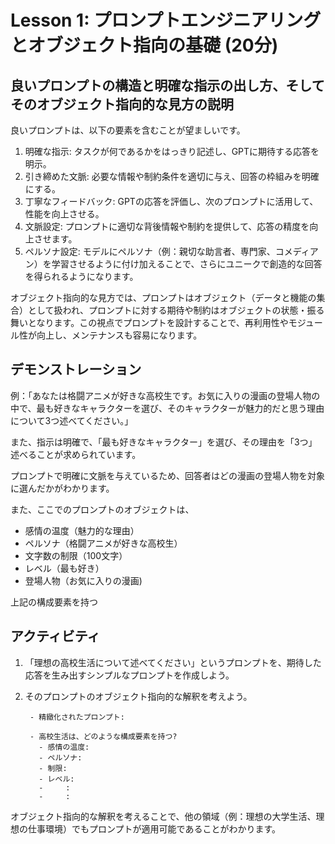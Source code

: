 
# Lesson 1: プロンプトエンジニアリングとオブジェクト指向の基礎 (20分)

## 良いプロンプトの構造と明確な指示の出し方、そしてそのオブジェクト指向的な見方の説明

良いプロンプトは、以下の要素を含むことが望ましいです。
1. 明確な指示: タスクが何であるかをはっきり記述し、GPTに期待する応答を明示。
2. 引き締めた文脈: 必要な情報や制約条件を適切に与え、回答の枠組みを明確にする。
3. 丁寧なフィードバック: GPTの応答を評価し、次のプロンプトに活用して、性能を向上させる。
4. 文脈設定: プロンプトに適切な背後情報や制約を提供して、応答の精度を向上させます。
5. ペルソナ設定: モデルにペルソナ（例：親切な助言者、専門家、コメディアン）を学習させるように付け加えることで、さらにユニークで創造的な回答を得られるようになります。

オブジェクト指向的な見方では、プロンプトはオブジェクト（データと機能の集合）として扱われ、プロンプトに対する期待や制約はオブジェクトの状態・振る舞いとなります。この視点でプロンプトを設計することで、再利用性やモジュール性が向上し、メンテナンスも容易になります。

## デモンストレーション

例：「あなたは格闘アニメが好きな高校生です。お気に入りの漫画の登場人物の中で、最も好きなキャラクターを選び、そのキャラクターが魅力的だと思う理由について3つ述べてください。」

また、指示は明確で、「最も好きなキャラクター」を選び、その理由を「3つ」述べることが求められています。

プロンプトで明確に文脈を与えているため、回答者はどの漫画の登場人物を対象に選んだかがわかります。

また、ここでのプロンプトのオブジェクトは、
- 感情の温度（魅力的な理由）
- ペルソナ（格闘アニメが好きな高校生）
- 文字数の制限（100文字）
- レベル（最も好き）
- 登場人物（お気に入りの漫画)

上記の構成要素を持つ

## アクティビティ

1. 「理想の高校生活について述べてください」というプロンプトを、期待した応答を生み出すシンプルなプロンプトを作成しよう。
2. そのプロンプトのオブジェクト指向的な解釈を考えよう。

        - 精緻化されたプロンプト:

        - 高校生活は、どのような構成要素を持つ?
          - 感情の温度:
          - ペルソナ:
          - 制限:
          - レベル:
          -     :
          -     :

オブジェクト指向的な解釈を考えることで、他の領域（例：理想の大学生活、理想の仕事環境）でもプロンプトが適用可能であることがわかります。
